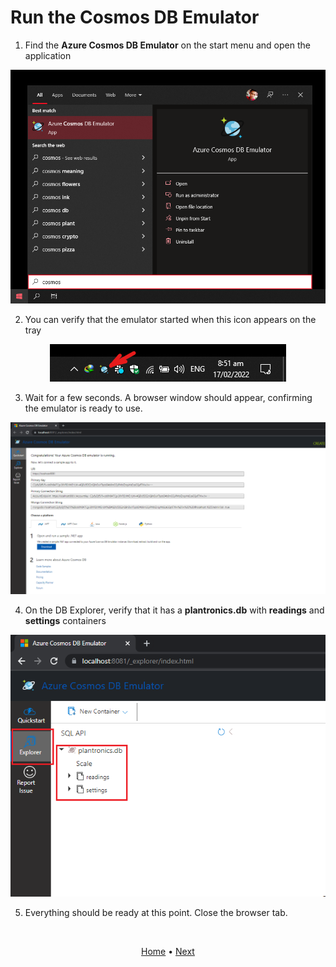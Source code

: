 # Run the Cosmos DB Emulator

1. Find the **Azure Cosmos DB Emulator** on the start menu and open the application

<p align="center">
  <img src="images\search-cosmos.png">
</p>

2. You can verify that the emulator started when this icon appears on the tray

<p align="center">
  <img src="images\cosmos-tray-icon.png">
</p>

3. Wait for a few seconds. A browser window should appear, confirming the emulator is ready to use.

<p align="center">
  <img src="images\cosmos-welcome.png">
</p>

4. On the DB Explorer, verify that it has a **plantronics.db** with **readings** and **settings** containers

<p align="center">
  <img src="images\db-content-check.png">
</p>

5. Everything should be ready at this point. Close the browser tab.

<br>
<p align="center">
  <a href="https://github.com/JeiEmDSea/Hydroponics-Garden-Monitoring">Home</a>
  <span>•</span>
  <a href="https://github.com/JeiEmDSea/Hydroponics-Garden-Monitoring/blob/master/api/GardenMonitorAPI/documentation/run-API.md">Next</a>
</p>
